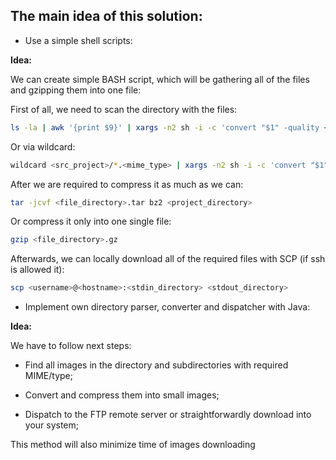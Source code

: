 ## The main idea of this solution:

- Use a simple shell scripts:

**Idea:**

We can create simple BASH script, which will be gathering all of the files and gzipping them into one file:

First of all, we need to scan the directory with the files:

```sh
ls -la | awk '{print $9}' | xargs -n2 sh -i -c 'convert "$1" -quality <convert_percentage> <output_dir>/convert."$1"'
```

Or via wildcard:

```sh
wildcard <src_project>/*.<mime_type> | xargs -n2 sh -i -c 'convert "$1" -quality <convert_percentage> <output_dir>/convert."$1"'
```

After we are required to compress it as much as we can:

```sh
tar -jcvf <file_directory>.tar bz2 <project_directory>
```

Or compress it only into one single file:

```sh
gzip <file_directory>.gz 
```

Afterwards, we can locally download all of the required files with SCP (if ssh is allowed it):

```sh
scp <username>@<hostname>:<stdin_directory> <stdout_directory>
```

- Implement own directory parser, converter and dispatcher with Java:

**Idea:**

We have to follow next steps:

- Find all images in the directory and subdirectories with required MIME/type;

- Convert and compress them into small images;

- Dispatch to the FTP remote server or straightforwardly download into your system;

This method will also minimize time of images downloading